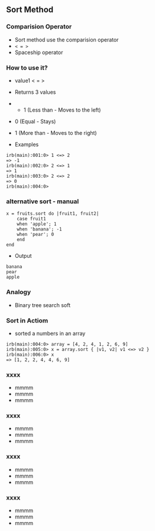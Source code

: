 ## Sort Method

### Comparision Operator

* Sort method use the comparision operator
* `< = >`
* Spaceship operator

### How to use it?

* value1 < = > 
* Returns 3 values 
* - 1 (Less than - Moves to the left) 
* 0 (Equal -  Stays)
* 1 (More than - Moves to the right)

* Examples 

```
irb(main):001:0> 1 <=> 2
=> -1
irb(main):002:0> 2 <=> 1
=> 1
irb(main):003:0> 2 <=> 2
=> 0
irb(main):004:0> 
```

### alternative sort - manual 

```
x = fruits.sort do |fruit1, fruit2|
    case fruit1
    when 'apple'; 1
    when 'banana'; -1
    when 'pear'; 0
    end
end
```

* Output 

```
banana
pear
apple
```

### Analogy

* Binary tree search soft

### Sort in Actiom

* sorted a numbers in an array

```
irb(main):004:0> array = [4, 2, 4, 1, 2, 6, 9]
irb(main):005:0> x = array.sort { |v1, v2| v1 <=> v2 }
irb(main):006:0> x
=> [1, 2, 2, 4, 4, 6, 9]

```

### xxxx

* mmmm
* mmmm
* mmmm

### xxxx

* mmmm
* mmmm
* mmmm

### xxxx

* mmmm
* mmmm
* mmmm

### xxxx

* mmmm
* mmmm
* mmmm
